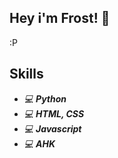 ## Hey i'm Frost! 👋
:P

## Skills

* *💻*  ***Python***
* *💻*  ***HTML, CSS***
* *💻*  ***Javascript***
* *💻*  ***AHK***

